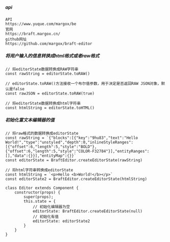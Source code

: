 ##### api
    API
    https://www.yuque.com/margox/be
    官网
    https://braft.margox.cn/
    github网址
    https://github.com/margox/braft-editor
    
##### 将用户输入的信息转换成html格式或者raw格式
    // 将editorState数据转换成RAW字符串
    const rawString = editorState.toRAW()
    
    // editorState.toRAW()方法接收一个布尔值参数，用于决定是否返回RAW JSON对象，默认是false
    const rawJSON = editorState.toRAW(true)
    
    // 将editorState数据转换成html字符串
    const htmlString = editorState.toHTML()
    
##### 初始化富文本编辑器的值
    // 将raw格式的数据转换成editorState
    const rawString = `{"blocks":[{"key":"9hu83","text":"Hello World!","type":"unstyled","depth":0,"inlineStyleRanges":[{"offset":6,"length":5,"style":"BOLD"},{"offset":6,"length":5,"style":"COLOR-F32784"}],"entityRanges":[],"data":{}}],"entityMap":{}}`
    const editorState = BraftEditor.createEditorState(rawString)
    
    // 将html字符串转换成editorState
    const htmlString = `<p>Hello <b>World!</b></p>`
    const editorState2 = BraftEditor.createEditorState(htmlString)
    
    class Editor extends Component {
        constructor(props) {
            super(props);
            this.state = {
                // 初始化编辑器为空
                editorState: BraftEditor.createEditorState(null)
                // 初始化有值
                editorState: editorState2
            }
        }
    }
    